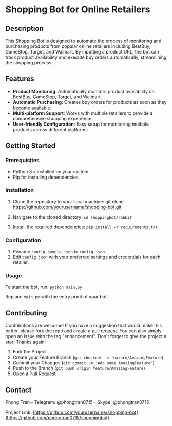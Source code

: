 # Shopping Bot for Online Retailers

## Description

This Shopping Bot is designed to automate the process of monitoring and purchasing products from popular online retailers including BestBuy, GameStop, Target, and Walmart. By inputting a product URL, the bot can track product availability and execute buy orders automatically, streamlining the shopping process.

## Features

- **Product Monitoring**: Automatically monitors product availability on BestBuy, GameStop, Target, and Walmart.
- **Automatic Purchasing**: Creates buy orders for products as soon as they become available.
- **Multi-platform Support**: Works with multiple retailers to provide a comprehensive shopping experience.
- **User-friendly Configuration**: Easy setup for monitoring multiple products across different platforms.

## Getting Started

### Prerequisites

- Python 3.x installed on your system.
- Pip for installing dependencies.

### Installation

1. Clone the repository to your local machine:
git clone https://github.com/yourusername/shopping-bot.git

2. Navigate to the cloned directory:
`cd shoppingbot/rabbit`

3. Install the required dependencies:
`pip install -r requirements.txt`


### Configuration

1. Rename `config.sample.json` to `config.json`.
2. Edit `config.json` with your preferred settings and credentials for each retailer.

### Usage

To start the bot, run:
`python main.py`


Replace `main.py` with the entry point of your bot.

## Contributing

Contributions are welcome! If you have a suggestion that would make this better, please fork the repo and create a pull request. You can also simply open an issue with the tag "enhancement". Don't forget to give the project a star! Thanks again!

1. Fork the Project
2. Create your Feature Branch (`git checkout -b feature/AmazingFeature`)
3. Commit your Changes (`git commit -m 'Add some AmazingFeature'`)
4. Push to the Branch (`git push origin feature/AmazingFeature`)
5. Open a Pull Request


## Contact

Phong Tran - Telegram: @phongtran0715 - Skype: @phongtran0715

Project Link: [https://github.com/yourusername/shopping-bot](https://github.com/phongtran0715/shoppingbot)